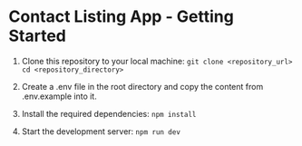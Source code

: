 # Contact Listing App - Getting Started

1. Clone this repository to your local machine:
   `git clone <repository_url>
cd <repository_directory>`
2. Create a .env file in the root directory and copy the content from .env.example into it.

3. Install the required dependencies:
   `npm install`

4. Start the development server:
   `npm run dev`
